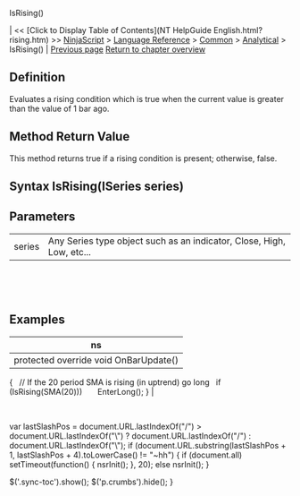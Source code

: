 ﻿










 


IsRising()







| &lt;&lt; [Click to Display Table of Contents](NT HelpGuide English.html?rising.htm) &gt;&gt;
 [NinjaScript](ninjascript.htm) &gt; [Language Reference](language_reference_wip.htm) &gt; [Common](common.htm) &gt; [Analytical](market_data.htm) &gt;
IsRising() | [Previous page](falling.htm)
[Return to chapter overview](market_data.htm)










Definition
----------


Evaluates a rising condition which is true when the current value is greater than the value of 1 bar ago.



Method Return Value
-------------------


This method returns true if a rising condition is present; otherwise, false.



Syntax
IsRising(ISeries<double> series)
---------------------------------------



Parameters
----------




|  |  |
| --- | --- |
| series | Any Series<double> type object such as an indicator, Close, High, Low, etc... |



 


 


Examples
--------




| ns |
| --- |
| protected override void OnBarUpdate()
{
   // If the 20 period SMA is rising (in uptrend) go long
   if (IsRising(SMA(20)))
       EnterLong();
} |



 





 
 var lastSlashPos = document.URL.lastIndexOf("/") &gt; document.URL.lastIndexOf("\\") ? document.URL.lastIndexOf("/") : document.URL.lastIndexOf("\\");
 if (document.URL.substring(lastSlashPos + 1, lastSlashPos + 4).toLowerCase() != "~hh") {
 if (document.all) setTimeout(function() {
 nsrInit();
 }, 20);
 else nsrInit();
 }
 
 
 $('.sync-toc').show();
 $('p.crumbs').hide();
 }
 
 
 



</double></double>